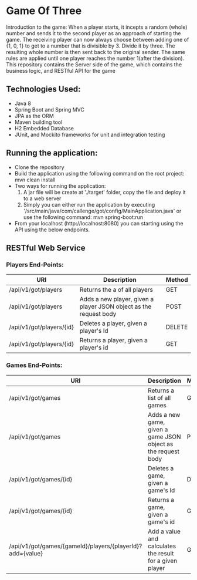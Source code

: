 # Game Of Three
Introduction to the game:
When a player starts, it incepts a random (whole) number and sends it to the second player as an approach of starting the game. 
The receiving player can now always choose between adding one of {­1, 0, 1} to get to a number that is divisible by 3. Divide it by three. 
The resulting whole number is then sent back to the original sender. The same rules are applied until one player reaches the number 1(after the division).
This repository contains the Server side of the game, which contains the business logic, and RESTful API for the game

## Technologies Used:
- Java 8
- Spring Boot and Spring MVC
- JPA as the ORM
- Maven building tool
- H2 Embedded Database
- JUnit, and Mockito frameworks for unit and integration testing

## Running the application:
- Clone the repository
- Build the application using the following command on the root project: mvn clean install
- Two ways for running the application:
	1. A jar file will be create at './target' folder, copy the file and deploy it to a web server
	2. Simply you can either run the application by executing '/src/main/java/com/callenge/got/config/MainApplication.java' or use the following command: mvn spring-boot:run
- From your localhost (http://localhost:8080) you can starting using the API using the below endpoints.

## RESTful Web Service
### Players End-Points:
|              URI                   |                  Description                     		              |    Method   |
|------------------------------------|------------------------------------------------------------------------|-------------|
| /api/v1/got/players                        	 | Returns the a of all players       	    						  	  |     GET     |
| /api/v1/got/players                        	 | Adds a new player, given a player JSON object as the request body	  |    POST     |
| /api/v1/got/players/{id}                   	 | Deletes a player, given a player's Id                            	  |    DELETE   |
| /api/v1/got/players/{id}                  	 | Returns a player, given a player's id       					  		  |     GET     |

### Games End-Points:
|              URI                   |                  Description                     		              |    Method   |
|------------------------------------|------------------------------------------------------------------------|-------------|
| /api/v1/got/games                        	 | Returns a list of all games		           						  	  |     GET     |
| /api/v1/got/games                        	 | Adds a new game, given a game JSON object as the request body	  	  |    POST     |
| /api/v1/got/games/{id}                   	 | Deletes a game, given a game's Id                            	  	  |    DELETE   |
| /api/v1/got/games/{id}                  	 	 | Returns a game, given a game's id       					  		  	  |     GET     |
| /api/v1/got/games/{gameId}/players/{playerId}?add={value}    | Add a value and calculates the result for a given player  	  	  |     GET     |
